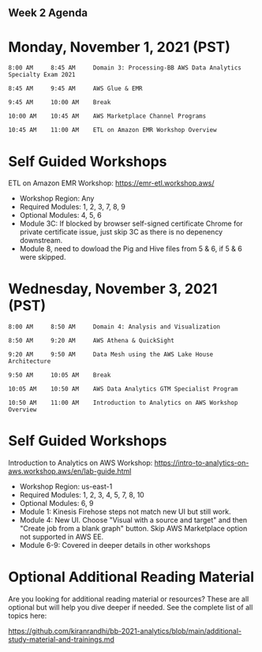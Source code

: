 ## Week 2 Agenda


# Monday, November 1, 2021 (PST)
	8:00 AM		8:45 AM		Domain 3: Processing-BB AWS Data Analytics Specialty Exam 2021
  
	8:45 AM		9:45 AM		AWS Glue & EMR
  
	9:45 AM		10:00 AM	Break
  
	10:00 AM	10:45 AM	AWS Marketplace Channel Programs
  
	10:45 AM	11:00 AM	ETL on Amazon EMR Workshop Overview

 

# Self Guided Workshops

ETL on Amazon EMR Workshop: https://emr-etl.workshop.aws/
- Workshop Region: Any
- Required Modules: 1, 2, 3, 7, 8, 9
- Optional Modules: 4, 5, 6
- Module 3C: If blocked by browser self-signed certificate Chrome for private certificate issue, just skip 3C as there is no depenency downstream.
- Module 8, need to dowload the Pig and Hive files from 5 & 6, if 5 & 6 were skipped.



# Wednesday, November 3, 2021	(PST)

	8:00 AM		8:50 AM		Domain 4: Analysis and Visualization
  
	8:50 AM		9:20 AM		AWS Athena & QuickSight
  
	9:20 AM		9:50 AM		Data Mesh using the AWS Lake House Architecture
  
	9:50 AM		10:05 AM	Break
  
	10:05 AM	10:50 AM	AWS Data Analytics GTM Specialist Program
  
	10:50 AM	11:00 AM	Introduction to Analytics on AWS Workshop Overview
 
# Self Guided Workshops

Introduction to Analytics on AWS Workshop: https://intro-to-analytics-on-aws.workshop.aws/en/lab-guide.html
- Workshop Region: us-east-1
- Required Modules: 1, 2, 3, 4, 5, 7, 8, 10
- Optional Modules: 6, 9
- Module 1: Kinesis Firehose steps not match new UI but still work.
- Module 4: New UI. Choose "Visual with a source and target" and then "Create job from a blank graph" button. Skip AWS Marketplace option not supported in AWS EE.
- Module 6-9: Covered in deeper details in other workshops



# Optional Additional Reading Material

Are you looking for additional reading material or resources? These are all optional but will help you dive deeper if needed.
See the complete list of all topics here: 

https://github.com/kiranrandhi/bb-2021-analytics/blob/main/additional-study-material-and-trainings.md

